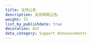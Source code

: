 ```yaml
---
title: 支持公告
description: 支持周期公告。
weight: 15
list_by_publishdate: true
decoration: dot
data_category: Support Announcements
---
```

